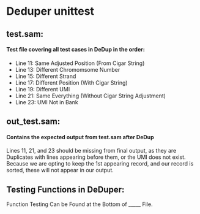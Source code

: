 # Deduper unittest

## test.sam:
#### Test file covering all test cases in DeDup in the order:

- Line 11: Same Adjusted Position (From Cigar String)
- Line 13: Different Chromomsome Number
- Line 15: Different Strand
- Line 17: Different Position (With Cigar String)
- Line 19: Different UMI 
- Line 21: Same Everything (Without Cigar String Adjustment)
- Line 23: UMI Not in Bank

## out_test.sam:
#### Contains the expected output from test.sam after DeDup

Lines 11, 21, and 23 should be missing from final output, as they are Duplicates with lines appearing before them, or the UMI does not exist.
Because we are opting to keep the 1st appearing record, and our record is sorted, these will not appear in our output. 

## Testing Functions in DeDuper:
Function Testing Can be Found at the Bottom of _____ File. 